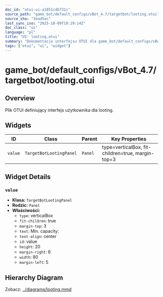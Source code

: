 ```yaml
---
doc_id: "otui-ui-a1851cdb731c"
source_path: "game_bot/default_configs/vBot_4.7/targetbot/looting.otui"
source_sha: "3ead5ec"
last_sync_iso: "2025-10-09T10:29:14Z"
doc_class: "ui"
language: "pl"
title: "UI: looting.otui"
summary: "Dokumentacja interfejsu OTUI dla game_bot/default_configs/vBot_4.7/targetbot/looting.otui"
tags: ["otui", "ui", "widget"]
---
```


# game_bot/default_configs/vBot_4.7/targetbot/looting.otui

## Overview

Plik OTUI definiujący interfejs użytkownika dla looting.

## Widgets

| ID | Class | Parent | Key Properties |
|----|-------|--------|----------------|
| `value` | `TargetBotLootingPanel` | `Panel` | type=verticalBox, fit-children=true, margin-top=3 |

## Widget Details

### `value`

- **Klasa:** `TargetBotLootingPanel`
- **Rodzic:** `Panel`
- **Właściwości:**
  - `type`: verticalBox
  - `fit-children`: true
  - `margin-top`: 3
  - `text`: Min. capacity:
  - `text-align`: center
  - `id`: value
  - `height`: 20
  - `margin-right`: 6
  - `width`: 80
  - `margin-left`: 5

## Hierarchy Diagram

Zobacz: [../diagrams/looting.mmd](../diagrams/looting.mmd)
